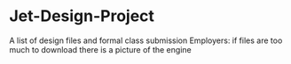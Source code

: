 # Jet-Design-Project
A list of design files and formal class submission
Employers: if files are too much to download there is a picture of the engine 
